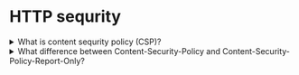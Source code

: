 # HTTP sequrity

<details>
  <summary>What is content sequrity policy (CSP)?</summary>

Content Security Policy (CSP) is an added layer of security that helps to detect and mitigate certain types of attacks, including Cross-Site Scripting (XSS) and data injection attacks. These attacks are used for everything from data theft, to site defacement, to malware distribution?

</details>

<details>
  <summary>What difference between Content-Security-Policy and Content-Security-Policy-Report-Only?</summary>

The Content-Security-Policy-Report-Only creates and sends report about attemts of an unexpected comunication.
The Content-Security-Policy prevents the unexpected requests.
These policies could be used together and if they were in one response both of them would be honored.

</details>
